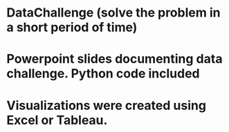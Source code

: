 # DataChallenge (solve the problem in a short period of time)
# Powerpoint slides documenting data challenge.  Python code included
# Visualizations were created using Excel or Tableau.
